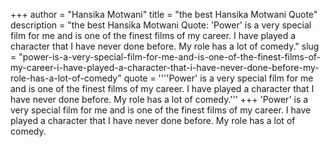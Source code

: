 +++
author = "Hansika Motwani"
title = "the best Hansika Motwani Quote"
description = "the best Hansika Motwani Quote: 'Power' is a very special film for me and is one of the finest films of my career. I have played a character that I have never done before. My role has a lot of comedy."
slug = "power-is-a-very-special-film-for-me-and-is-one-of-the-finest-films-of-my-career-i-have-played-a-character-that-i-have-never-done-before-my-role-has-a-lot-of-comedy"
quote = ''''Power' is a very special film for me and is one of the finest films of my career. I have played a character that I have never done before. My role has a lot of comedy.'''
+++
'Power' is a very special film for me and is one of the finest films of my career. I have played a character that I have never done before. My role has a lot of comedy.
